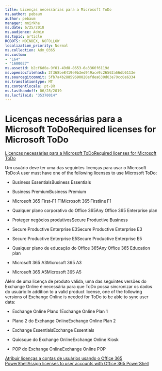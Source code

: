 ```yaml
---
title: Licenças necessárias para a Microsoft ToDo
ms.author: pebaum
author: pebaum
manager: mnirkhe
ms.date: 6/25/2018
ms.audience: Admin
ms.topic: article
ROBOTS: NOINDEX, NOFOLLOW
localization_priority: Normal
ms.collection: Adm_O365
ms.custom:
- "164"
- "1600027"
ms.assetid: b2cf6d0a-9f01-49d8-8653-6a3366f6119d
ms.openlocfilehash: 2f368be8419e9b3ed949ace9c26562a66db6113e
ms.sourcegitcommit: 5fb7a4b28859690020efdea630d03e70cc0e6334
ms.translationtype: MT
ms.contentlocale: pt-BR
ms.lasthandoff: 06/28/2019
ms.locfileid: "35370014"
---
```

# <a name="required-licenses-for-microsoft-todo"></a><span data-ttu-id="c4556-102">Licenças necessárias para a Microsoft ToDo</span><span class="sxs-lookup"><span data-stu-id="c4556-102">Required licenses for Microsoft ToDo</span></span>

[<span data-ttu-id="c4556-103">Licenças necessárias para a Microsoft ToDo</span><span class="sxs-lookup"><span data-stu-id="c4556-103">Required licenses for Microsoft ToDo</span></span>](https://support.office.com/article/381e9d1b-c500-49b5-973e-890fd86528d7.aspx)
  
<span data-ttu-id="c4556-104">Um usuário deve ter uma das seguintes licenças para usar o Microsoft ToDo:</span><span class="sxs-lookup"><span data-stu-id="c4556-104">A user must have one of the following licenses to use Microsoft ToDo:</span></span>
  
- <span data-ttu-id="c4556-105">Business Essentials</span><span class="sxs-lookup"><span data-stu-id="c4556-105">Business Essentials</span></span>

- <span data-ttu-id="c4556-106">Business Premium</span><span class="sxs-lookup"><span data-stu-id="c4556-106">Business Premium</span></span>

- <span data-ttu-id="c4556-107">Microsoft 365 First-F1 F1</span><span class="sxs-lookup"><span data-stu-id="c4556-107">Microsoft 365 Firstline F1</span></span>

- <span data-ttu-id="c4556-108">Qualquer plano corporativo do Office 365</span><span class="sxs-lookup"><span data-stu-id="c4556-108">Any Office 365 Enterprise plan</span></span>

- <span data-ttu-id="c4556-109">Proteger negócios produtivos</span><span class="sxs-lookup"><span data-stu-id="c4556-109">Secure Productive Business</span></span>

- <span data-ttu-id="c4556-110">Secure Productive Enterprise E3</span><span class="sxs-lookup"><span data-stu-id="c4556-110">Secure Productive Enterprise E3</span></span>

- <span data-ttu-id="c4556-111">Secure Productive Enterprise E5</span><span class="sxs-lookup"><span data-stu-id="c4556-111">Secure Productive Enterprise E5</span></span>

- <span data-ttu-id="c4556-112">Qualquer plano de educação do Office 365</span><span class="sxs-lookup"><span data-stu-id="c4556-112">Any Office 365 Education plan</span></span>

- <span data-ttu-id="c4556-113">Microsoft 365 A3</span><span class="sxs-lookup"><span data-stu-id="c4556-113">Microsoft 365 A3</span></span>

- <span data-ttu-id="c4556-114">Microsoft 365 A5</span><span class="sxs-lookup"><span data-stu-id="c4556-114">Microsoft 365 A5</span></span>

<span data-ttu-id="c4556-115">Além de uma licença de produto válida, uma das seguintes versões do Exchange Online é necessária para que ToDo possa sincronizar os dados do usuário:</span><span class="sxs-lookup"><span data-stu-id="c4556-115">In addition to a valid product license, one of the following versions of Exchange Online is needed for ToDo to be able to sync user data:</span></span>
  
- <span data-ttu-id="c4556-116">Exchange Online Plano 1</span><span class="sxs-lookup"><span data-stu-id="c4556-116">Exchange Online Plan 1</span></span>

- <span data-ttu-id="c4556-117">Plano 2 do Exchange Online</span><span class="sxs-lookup"><span data-stu-id="c4556-117">Exchange Online Plan 2</span></span>

- <span data-ttu-id="c4556-118">Exchange Essentials</span><span class="sxs-lookup"><span data-stu-id="c4556-118">Exchange Essentials</span></span>

- <span data-ttu-id="c4556-119">Quiosque do Exchange Online</span><span class="sxs-lookup"><span data-stu-id="c4556-119">Exchange Online Kiosk</span></span>

- <span data-ttu-id="c4556-120">POP do Exchange Online</span><span class="sxs-lookup"><span data-stu-id="c4556-120">Exchange Online POP</span></span>

[<span data-ttu-id="c4556-121">Atribuir licenças a contas de usuários usando o Office 365 PowerShell</span><span class="sxs-lookup"><span data-stu-id="c4556-121">Assign licenses to user accounts with Office 365 PowerShell</span></span>](https://docs.microsoft.com/office365/enterprise/powershell/assign-licenses-to-user-accounts-with-office-365-powershell )
  